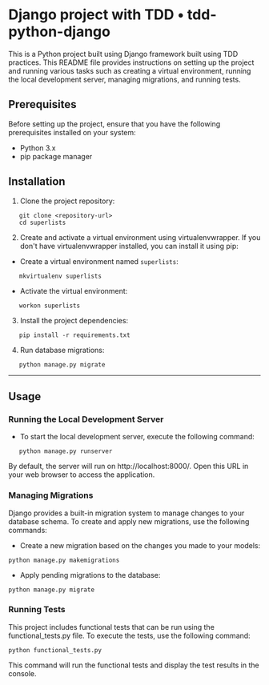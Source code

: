 # Django project with TDD • tdd-python-django

This is a Python project built using Django framework built using TDD practices. This README file provides instructions on setting up the project and running various tasks such as creating a virtual environment, running the local development server, managing migrations, and running tests.

## Prerequisites

Before setting up the project, ensure that you have the following prerequisites installed on your system:

- Python 3.x
- pip package manager

## Installation

1. Clone the project repository:

```shell
   git clone <repository-url>
   cd superlists
```

2. Create and activate a virtual environment using virtualenvwrapper. If you don't have virtualenvwrapper installed, you can install it using pip:
* Create a virtual environment named `superlists`:
```shell
   mkvirtualenv superlists
```

* Activate the virtual environment:
```shell
   workon superlists
```

3. Install the project dependencies:
```shell
   pip install -r requirements.txt
```

4. Run database migrations:
```shell
   python manage.py migrate
```
---
## Usage
### Running the Local Development Server
* To start the local development server, execute the following command:
```shell
   python manage.py runserver
```
By default, the server will run on http://localhost:8000/. Open this URL in your web browser to access the application.

### Managing Migrations
Django provides a built-in migration system to manage changes to your database schema. To create and apply new migrations, use the following commands:

* Create a new migration based on the changes you made to your models:

```shell
python manage.py makemigrations
```

* Apply pending migrations to the database:

```shell
python manage.py migrate
```

### Running Tests
This project includes functional tests that can be run using the functional_tests.py file. To execute the tests, use the following command:

```shell
python functional_tests.py
```

This command will run the functional tests and display the test results in the console.